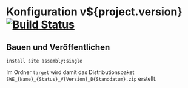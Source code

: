 Konfiguration v${project.version} [![Build Status](https://travis-ci.org/datenverteiler/de.bsvrz.puk.config.svg?branch=develop)](https://travis-ci.org/datenverteiler/de.bsvrz.puk.config)
=====================


Bauen und Veröffentlichen
-------------------------

    install site assembly:single

Im Ordner `target` wird damit das Distributionspaket
`SWE_{Name}_{Status}_V{Version}_D{Standdatum}.zip` erstellt.
